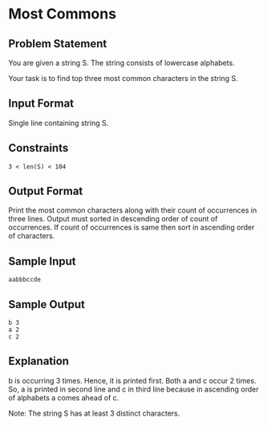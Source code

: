 # Most Commons

## Problem Statement

You are given a string S.
The string consists of lowercase alphabets.

Your task is to find top three most common characters in the string S.

## Input Format

Single line containing string S.

## Constraints
```
3 < len(S) < 104
```
## Output Format

Print the most common characters along with their count of occurrences in three lines.
Output must sorted in descending order of count of occurrences.
If count of occurrences is same then sort in ascending order of characters.

## Sample Input
```
aabbbccde
```
## Sample Output
```
b 3
a 2
c 2
```
## Explanation

b is occurring 3 times. Hence, it is printed first.
Both a and c occur 2 times. So, a is printed in second line and c in third line because in ascending order of alphabets a comes ahead of c.

Note: The string S has at least 3 distinct characters.
